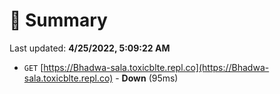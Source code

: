 # 📖 Summary
Last updated: **4/25/2022, 5:09:22 AM**

- `GET` [https://Bhadwa-sala.toxicblte.repl.co](https://Bhadwa-sala.toxicblte.repl.co) - **Down** (95ms)
